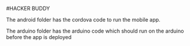 #HACKER BUDDY

The android folder has the cordova code to run the mobile app.


The arduino folder has the arduino code which should run on the arduino before the app is deployed
